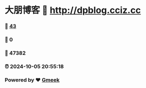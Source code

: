 # 大朋博客 :link: http://dpblog.cciz.cc 
### :page_facing_up: [43](http://dpblog.cciz.cc/tag.html) 
### :speech_balloon: 0 
### :hibiscus: 47382 
### :alarm_clock: 2024-10-05 20:55:18 
### Powered by :heart: [Gmeek](https://github.com/Meekdai/Gmeek)
